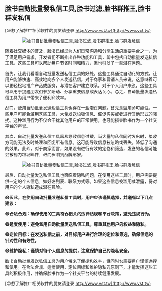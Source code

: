 ## **脸书自動批量發私信工具,脸书过滤,脸书群推王,脸书群发私信**

[😍想了解推广相关软件的朋友请登录 http://www.vst.tw](http://www.vst.tw)

 <center><img src="https://vst.tw/MP4/tuiguang/png/6.png" alt="脸书自動批量發私信工具,脸书过滤,脸书群推王,脸书群发私信"></center>

随着社交媒体的普及，脸书已经成为人们日常沟通和分享生活的重要平台之一。为了满足用户需求，开发者们不断推出各种功能和工具，其中包括自动批量发送私信工具。这些工具可以帮助用户节省时间和精力，但也引发了一些潜在问题。

首先，让我们看看自动批量发送私信工具的好处。这些工具通过自动化的方式，让用户能够快速、高效地向多个人发送私信。对于商家和营销人员来说，这意味着可以更轻松地推广产品或服务，与潜在客户建立联系。对于个人用户来说，这些工具可以用于提醒朋友们参加活动、分享重要信息或表达关心。总之，自动批量发送私信工具为用户带来了便利和效率。

然而，使用自动批量发送私信工具也存在一些潜在问题。首先是滥用的可能性。一些用户可能会滥用这些工具，大量发送垃圾信息、催促购买或者进行其他形式的骚扰。这种滥用行为不仅会干扰其他用户的正常使用，也可能损害脸书作为一个社交平台的声誉。

其次，自动批量发送私信工具容易导致信息过载。当大量的私信同时发出时，接收方可能无法及时处理和回复所有信息。这可能导致信息被忽略或丢失，降低了沟通的效果。此外，对于商家而言，如果没有进行有效的定位和筛选，发送的私信可能会被视为垃圾邮件，进而影响到品牌形象。

 <center><img src="https://vst.tw/MP4/tuiguang/png/7.png" alt="脸书自動批量發私信工具,脸书过滤,脸书群推王,脸书群发私信"></center>

最后，自动批量发送私信工具也面临着隐私问题。在使用这些工具时，用户需要提供一定的个人信息，如好友列表、联系方式等。如果这些信息被滥用或泄露，将对用户的个人隐私造成潜在风险。

**😄因此，在使用自动批量发送私信工具时，用户应该谨慎选择，并遵循以下几点建议：**

**😄合法合规：确保使用的工具符合相关的法律法规和平台政策，避免违规行为。**

**😄适度使用：避免滥用自动批量发送私信工具，尊重其他用户的权益和隐私。**

**😄定位目标：在发送私信之前，对目标用户进行合理的定位和筛选，确保信息的针对性和有效性。**

**😄维护隐私：谨慎对待个人信息的提供，注意保护自己的隐私安全。**

脸书自动批量发送私信工具为用户带来了便捷和效率，但同时也需要用户谨慎选择和使用。在合法合规、适度使用、定位目标和维护隐私的原则下，才能发挥这些工具的积极作用，并确保脸书作为一个社交平台的持续健康发展。

[😍想了解推广相关软件的朋友请登录 http://www.vst.tw](http://www.vst.tw)



